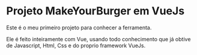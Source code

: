 <h1>Projeto MakeYourBurger em VueJs</h1>
<p>Este é o meu primeiro projeto para conhecer a ferramenta.</p>
<p>Ele é feito inteiramente com Vue, usando todo conhecimento que já obtive de Javascript, Html, Css e do proprio framework VueJs.</p>
